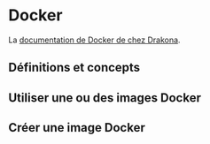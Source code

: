 # Docker

La [documentation de Docker de chez Drakona](https://e-vinrude.drakolab.fr/cookbooks/docker.html).

## Définitions et concepts

## Utiliser une ou des images Docker

## Créer une image Docker